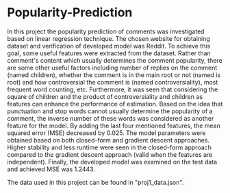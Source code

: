 # Popularity-Prediction
In this project the popularity prediction of comments was investigated based on linear regression technique. The chosen website for obtaining dataset and verification of developed model was Reddit. To achieve this goal, some useful features were extracted from the dataset. Rather than comment's content which usually determines the comment popularity, there are some other useful factors including number of replies on the comment (named children), whether the comment is in the main root or not (named is root) and how controversial the comment is (named controversiality), most frequent word counting, etc. Furthermore, it was seen that considering the square of children and the product of controversiality and children as features can enhance the performance of estimation. Based on the idea that punctuation and stop words cannot usually determine the popularity of a comment, the inverse number of these words was considered as another feature for the model. By adding the last four mentioned features, the mean squared error (MSE) decreased by 0.025. The model parameters were obtained based on both closed-form and gradient descent approaches. Higher stability and less runtime were seen in the closed-form approach compared to the gradient descent approach (valid when the features are independent). Finally, the developed model was examined on the test data and achieved MSE was 1.2443.

The data used in this project can be found in "proj1_data.json".
